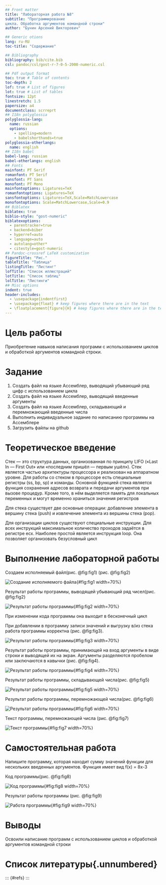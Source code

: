```yaml
---
## Front matter
title: "Лабораторная работа №8"
subtitle: "Программирование
цикла. Обработка аргументов командной строки"
author: "Бунин Арсений Викторович"

## Generic otions
lang: ru-RU
toc-title: "Содержание"

## Bibliography
bibliography: bib/cite.bib
csl: pandoc/csl/gost-r-7-0-5-2008-numeric.csl

## Pdf output format
toc: true # Table of contents
toc-depth: 2
lof: true # List of figures
lot: true # List of tables
fontsize: 12pt
linestretch: 1.5
papersize: a4
documentclass: scrreprt
## I18n polyglossia
polyglossia-lang:
  name: russian
  options:
	- spelling=modern
	- babelshorthands=true
polyglossia-otherlangs:
  name: english
## I18n babel
babel-lang: russian
babel-otherlangs: english
## Fonts
mainfont: PT Serif
romanfont: PT Serif
sansfont: PT Sans
monofont: PT Mono
mainfontoptions: Ligatures=TeX
romanfontoptions: Ligatures=TeX
sansfontoptions: Ligatures=TeX,Scale=MatchLowercase
monofontoptions: Scale=MatchLowercase,Scale=0.9
## Biblatex
biblatex: true
biblio-style: "gost-numeric"
biblatexoptions:
  - parentracker=true
  - backend=biber
  - hyperref=auto
  - language=auto
  - autolang=other*
  - citestyle=gost-numeric
## Pandoc-crossref LaTeX customization
figureTitle: "Рис."
tableTitle: "Таблица"
listingTitle: "Листинг"
lofTitle: "Список иллюстраций"
lotTitle: "Список таблиц"
lolTitle: "Листинги"
## Misc options
indent: true
header-includes:
  - \usepackage{indentfirst}
  - \usepackage{float} # keep figures where there are in the text
  - \floatplacement{figure}{H} # keep figures where there are in the text
---
```


# Цель работы

Приобретение навыков написания программ с использованием циклов и обработкой
аргументов командной строки.

# Задание
1. Создать файл на языке Ассемблер, выводящий убывающий ряд цифр с использованием цикла
2. Создать файл на языке Ассемблер, выводящий введенные аргументы
3. Создать файл на языке Ассемблер, складывающий и перемножающий введенные числа
4. Выполнить индивидуальное задание по написанию программы на Ассемблере
5. Загрузить файлы на github

# Теоретическое введение

Стек — это структура данных, организованная по принципу LIFO («Last In — First Out»
или «последним пришёл — первым ушёл»). Стек является частью архитектуры процессора и
реализован на аппаратном уровне. Для работы со стеком в процессоре есть специальные
регистры (ss, bp, sp) и команды.
Основной функцией стека является функция сохранения адресов возврата и передачи
аргументов при вызове процедур. Кроме того, в нём выделяется память для локальных
переменных и могут временно храниться значения регистров

Для стека существует две основные операции: добавление элемента в вершину стека (push) и извлечение элемента из вершины стека (pop).

Для организации циклов существуют специальные инструкции. Для всех инструкций
максимальное количество проходов задаётся в регистре ecx. Наиболее простой является инструкция loop. Она позволяет организовать безусловный цикл

# Выполнение лабораторной работы

Создаем исполняемый файл(рис. @fig:fig1) (рис. @fig:fig2)

![Создание исполняемого файла](image/img1.png){#fig:fig1 width=70%}

Результат работы программы, выводящей убывающий ряд чисел(рис. @fig:fig2)

![Результат работы программы](image/img2.png){#fig:fig2 width=70%}

При изменении кода программы она выходит в бесконечный цикл

При добавлении в программу записи значений и выгрузку в/из стека работа программы корректна (рис. @fig:fig3).

![Результат работы программы](image/img3.png){#fig:fig3 width=70%}

Результат работы программы, принимающей на вход аргументы в виде строки и выводящей их на экран. Аргументы разделяются пробелом или заключаются в кавычки (рис. @fig:fig4).

![Результат работы программы](image/img4.png){#fig:fig4 width=70%}

Результат работы программы, складывающей числа(рис. @fig:fig5)

![Результат работы программы](image/img5.png){#fig:fig5 width=70%}

Результат работы программы, перемножающей числа(рис. @fig:fig6)

![Результат работы программы](image/img6.png){#fig:fig6 width=70%}

Текст программы, перемножающей числа (рис. @fig:fig7)

![Текст программы](image/img7.png){#fig:fig7 width=70%}

# Самостоятельная работа
Напишите программу, которая находит сумму значений функции для нескольких 
введенных аргументов. Функция имеет вид f(x) = 8x-3

Код программы(рис. @fig:fig8)

![Код программы](image/img8.png){#fig:fig8 width=70%}

Результат работы программы (рис. @fig:fig9)

![Работа программы](image/img9.png){#fig:fig9 width=70%}

# Выводы

Освоили написание программ с использованием циклов и обработкой
аргументов командной строки

# Список литературы{.unnumbered}

::: {#refs}
:::
